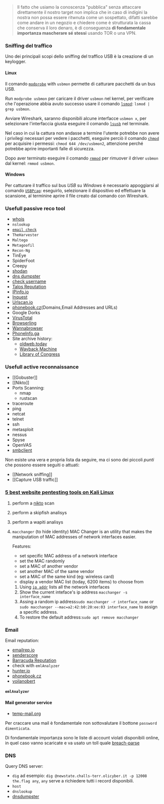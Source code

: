 > Il fatto che usiamo la conoscenza "pubblica" senza attaccare direttamente il nostro target non implica che in caso di indigini la nostra non possa essere ritwnuta come un sospettato, difatti sarebbe come andare in un negozio e chiedere come è strutturata la cassa che conserva il loro denaro, è di conseguenza **di fondamentale importanza mascherare sé stessi** usando TOR o una VPN.

### Sniffing del traffico
Uno dei principali scopi dello sniffing del traffico USB è la creazione di un keylogger.

#### Linux
Il comando [`modprobe`](#modprobe) with `usbmon` permette di catturare pacchetti da un bus USB.

Run `modprobe usbmon` per caricare il driver `usbmon` nel kernel, per verificare che l'operazione abbia avuto successo usare il comando [`lsmod`](#lsmod): `lsmod | grep usbmon`.

Avviare Wireshark, saranno disponibili alcune interfacce `usbmon x`, per selezionare l'interfaccia giusta eseguire il comando [`lsusb`](#lsusb) nel terminale.

Nel caso in cui la cattura non andasse a termine l'utente potrebbe non avere i privilegi necessari per vedere i pacchetti, eseguire perciò il comando [`chmod`](#chmod) per acquisire i permessi: `chmod 644 /dev/usbmon2`, attenzione perché potrebbe aprire importanti falle di sicurezza.

Dopo aver terminato eseguire il comando [`rmmod`](#rmmod) per rimuover il driver `usbmon` dal kernel: `rmmod usbmon`.

#### Windows
Per catturare il traffico sul bus *USB* su *Windows* è necessario appoggiarsi al comando [`USBPcap`](#usbpcap): eseguirlo, selezionare il dispositivo ed effettuare la scansione, al terminine aprire il file creato dal comando con Wireshark.

### Usefull passive reco tool
- [whois](#whois)
- `nslookup`
- [`email check`](#email)
- `TheHarvester`
- `Maltego`
- `Metagoofil`
- `Recon-Ng`
- TinEye
- SpiderFoot
- Creepy 
- [shodan](#shodanio)
- [dns dumpster](#dnsdumpster)
- [check username](https://checkusernames.com/)
- [Talos Reputation](#talos-reputation)
- [IPinfo.io](#ipinfoio)
- [Inquest](#inquest)
- [Urlscan.io](#urlscanio)
- [phonebook.cz](https://phonebook.cz/)(Domains,Email Addresses and URLs)
- Google Dorks
- [VirusTotal](#virustotal)
- [Browserling](#browserling)
- [Wannabrowser](#wannabrowser)
- [PhoneInfo.ga](#phoneinfoga)
- Site archive history:
  - [oldweb.today](https://oldweb.today/#19960101/http://geocities.com/)
  - [Wayback Machine](https://archive.org/web/)
  - [Library of Congress](https://www.loc.gov/)

### Usefull active reconnaissance
- [[Gobuster]]
- [[Nikto]]
- Ports Scanning:
  - nmap
  - rustscan
- traceroute
- ping
- netcat
- telnet
- ssh
- metasploit
- nessus
- Spyse
- OpenVAS
- [smbclient](#smbclient)

Non esiste una vera e propria lista da seguire, ma ci sono dei piccoli *punti* che possono essere seguiti o attuati:
- [[Network sniffing]]
- [[Capture USB traffic]]

### [5 best website pentesting tools on Kali Linux](https://youtu.be/y6W1kc1jOkI)
1. perform a [nikto](#nikto) scan
2. perform a skipfish analisys
3. perform a wapiti analisys
4. `macchanger` (to hide identity)
    MAC Changer is an utility that makes the maniputation of MAC addresses of network interfaces easier.

    Features:
    - set specific MAC address of a network interface
    - set the MAC randomly
    - set a MAC of another vendor
    - set another MAC of the same vendor
    - set a MAC of the same kind (eg: wireless card)
    - display a vendor MAC list (today, 6200 items) to choose from

    1. Using [`ip addr`](#ip) lists all the network interfaces
    2. Show the current inteface's ip address `macchanger -s interface_name`
    3. Assing a random ip address`sudo macchanger -r interface_name` or `sudo macchanger --mac=a2:42:b0:20:ee:03 interface_name` to assign a specific address.
    4. To restore the default address:`sudo apt remove macchanger`

### Email
Email reputation:
- [emailrep.io](https://emailrep.io/)
- [senderscore](https://senderscore.org/)
- [Barracuda Reputation](https://www.barracudacentral.org/lookups/lookup-reputation)
- check with `emlAnalyzer`
- [hunter.io](https://hunter.io/)
- [phonebook.cz](https://phonebook.cz/)
- [voilanobert](https://www.voilanorbert.com/)
  
#### `emlAnalyzer`
#### Mail generator service
- [temp-mail.org](https://temp-mail.org/it/)

Per craccare una mail è fondamentale non sottovalutare il bottone `password dimenticata`.

Di fondamentale importanza sono le liste di account violati disponibili online, in quel caso vanno scaricate e va usato un toll quale [breach-parse](https://github.com/hmaverickadams/breach-parse)

### DNS
Query DNS server:
- `dig` ad esempio: `dig @newstate.challs-terr.olicyber.it -p 12008 the.flag any`, `any` serve a richiedere tutti i record disponibili.
- `host`
- `dnslookup`
- [dnsdumpster](https://dnsdumpster.com/)

